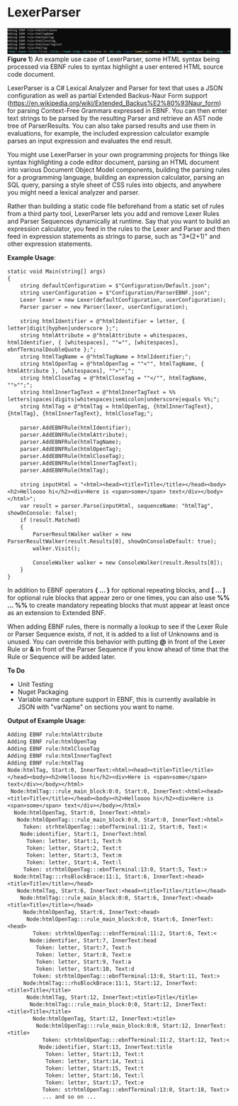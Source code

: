 # LexerParser

![Screenshot](https://raw.githubusercontent.com/JohnnyErnest/LexerParser/main/ParserImage.png)
**Figure 1**) An example use case of LexerParser, some HTML syntax being processed via EBNF rules to syntax highlight a user entered HTML source code document.

LexerParser is a C# Lexical Analyzer and Parser for text that uses a JSON configuration as well as partial Extended Backus-Naur Form support (https://en.wikipedia.org/wiki/Extended_Backus%E2%80%93Naur_form) for parsing Context-Free Grammars expressed in EBNF. You can then enter text strings to be parsed by the resulting Parser and retrieve an AST node tree of ParserResults. You can also take parsed results and use them in evaluations, for example, the included expression calculator example parses an input expression and evaluates the end result. 

You might use LexerParser in your own programming projects for things like syntax highlighting a code editor document, parsing an HTML document into various Document Object Model components, building the parsing rules for a programming language, building an expression calculator, parsing an SQL query, parsing a style sheet of CSS rules into objects, and anywhere you might need a lexical analyzer and parser.

Rather than building a static code file beforehand from a static set of rules from a third party tool, LexerParser lets you add and remove Lexer Rules and Parser Sequences dynamically at runtime. Say that you want to build an expression calculator, you feed in the rules to the Lexer and Parser and then feed in expression statements as strings to parse, such as "3*(2+1)" and other expression statements.

**Example Usage**:

```
static void Main(string[] args)
{
    string defaultConfiguration = $"Configuration/Default.json";
    string userConfiguration = $"Configuration/ParserEBNF.json";
    Lexer lexer = new Lexer(defaultConfiguration, userConfiguration);
    Parser parser = new Parser(lexer, userConfiguration);

    string htmlIdentifier = @"htmlIdentifier = letter, { letter|digit|hyphen|underscore };";
    string htmlAttribute = @"htmlAttribute = whitespaces, htmlIdentifier, { [whitespaces], ""="", [whitespaces], ebnfTerminalDoubleQuote };";
    string htmlTagName = @"htmlTagName = htmlIdentifier;";
    string htmlOpenTag = @"htmlOpenTag = ""<"", htmlTagName, { htmlAttribute }, [whitespaces], "">"";";
    string htmlCloseTag = @"htmlCloseTag = ""</"", htmlTagName, "">"";";
    string htmlInnerTagText = @"htmlInnerTagText = %% letters|spaces|digits|whitespaces|semicolon|underscore|equals %%;";
    string htmlTag = @"htmlTag = htmlOpenTag, {htmlInnerTagText}, {htmlTag}, {htmlInnerTagText}, htmlCloseTag;";

    parser.AddEBNFRule(htmlIdentifier);
    parser.AddEBNFRule(htmlAttribute);
    parser.AddEBNFRule(htmlTagName);
    parser.AddEBNFRule(htmlOpenTag);
    parser.AddEBNFRule(htmlCloseTag);
    parser.AddEBNFRule(htmlInnerTagText);
    parser.AddEBNFRule(htmlTag);

    string inputHtml = "<html><head><title>Title</title></head><body><h2>Helloooo hi</h2><div>Here is <span>some</span> text</div></body></html>";
    var result = parser.Parse(inputHtml, sequenceName: "htmlTag", showOnConsole: false);
    if (result.Matched)
    {
        ParserResultWalker walker = new ParserResultWalker(result.Results[0], showOnConsoleDefault: true);
        walker.Visit();
        
        ConsoleWalker walker = new ConsoleWalker(result.Results[0]);
    }    
}
```
In addition to EBNF operators **{ ... }** for optional repeating blocks, and **[ ... ]** for optional rule blocks that appear zero or one times, you can also use **%% ... %%** to create mandatory repeating blocks that must appear at least once as an extension to Extended BNF. 

When adding EBNF rules, there is normally a lookup to see if the Lexer Rule or Parser Sequence exists, if not, it is added to a list of Unknowns and is unused. You can override this behavior with putting **@** in front of the Lexer Rule or **&** in front of the Parser Sequence if you know ahead of time that the Rule or Sequence will be added later.

**To Do**

- Unit Testing
- Nuget Packaging
- Variable name capture support in EBNF, this is currently available in JSON with "varName" on sections you want to name.

**Output of Example Usage**:

```
Adding EBNF rule:htmlAttribute
Adding EBNF rule:htmlOpenTag
Adding EBNF rule:htmlCloseTag
Adding EBNF rule:htmlInnerTagText
Adding EBNF rule:htmlTag
Node:htmlTag, Start:0, InnerText:<html><head><title>Title</title></head><body><h2>Helloooo hi</h2><div>Here is <span>some</span> text</div></body></html>
 Node:htmlTag:::rule_main_block:0:0, Start:0, InnerText:<html><head><title>Title</title></head><body><h2>Helloooo hi</h2><div>Here is <span>some</span> text</div></body></html>
  Node:htmlOpenTag, Start:0, InnerText:<html>
   Node:htmlOpenTag:::rule_main_block:0:0, Start:0, InnerText:<html>
     Token: strhtmlOpenTag:::ebnfTerminal:11:2, Start:0, Text:<
    Node:identifier, Start:1, InnerText:html
      Token: letter, Start:1, Text:h
      Token: letter, Start:2, Text:t
      Token: letter, Start:3, Text:m
      Token: letter, Start:4, Text:l
     Token: strhtmlOpenTag:::ebnfTerminal:13:0, Start:5, Text:>
  Node:htmlTag:::rhsBlockBrace:11:1, Start:6, InnerText:<head><title>Title</title></head>
   Node:htmlTag, Start:6, InnerText:<head><title>Title</title></head>
    Node:htmlTag:::rule_main_block:0:0, Start:6, InnerText:<head><title>Title</title></head>
     Node:htmlOpenTag, Start:6, InnerText:<head>
      Node:htmlOpenTag:::rule_main_block:0:0, Start:6, InnerText:<head>
        Token: strhtmlOpenTag:::ebnfTerminal:11:2, Start:6, Text:<
       Node:identifier, Start:7, InnerText:head
         Token: letter, Start:7, Text:h
         Token: letter, Start:8, Text:e
         Token: letter, Start:9, Text:a
         Token: letter, Start:10, Text:d
        Token: strhtmlOpenTag:::ebnfTerminal:13:0, Start:11, Text:>
     Node:htmlTag:::rhsBlockBrace:11:1, Start:12, InnerText:<title>Title</title>
      Node:htmlTag, Start:12, InnerText:<title>Title</title>
       Node:htmlTag:::rule_main_block:0:0, Start:12, InnerText:<title>Title</title>
        Node:htmlOpenTag, Start:12, InnerText:<title>
         Node:htmlOpenTag:::rule_main_block:0:0, Start:12, InnerText:<title>
           Token: strhtmlOpenTag:::ebnfTerminal:11:2, Start:12, Text:<
          Node:identifier, Start:13, InnerText:title
            Token: letter, Start:13, Text:t
            Token: letter, Start:14, Text:i
            Token: letter, Start:15, Text:t
            Token: letter, Start:16, Text:l
            Token: letter, Start:17, Text:e
           Token: strhtmlOpenTag:::ebnfTerminal:13:0, Start:18, Text:>
           ... and so on ...
```
